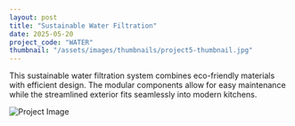 ```yaml
---
layout: post
title: "Sustainable Water Filtration"
date: 2025-05-20
project_code: "WATER"
thumbnail: "/assets/images/thumbnails/project5-thumbnail.jpg"
---
```


This sustainable water filtration system combines eco-friendly materials with efficient design. The modular components allow for easy maintenance while the streamlined exterior fits seamlessly into modern kitchens.

![Project Image](https://source.unsplash.com/random/800x600/?water-filter)
